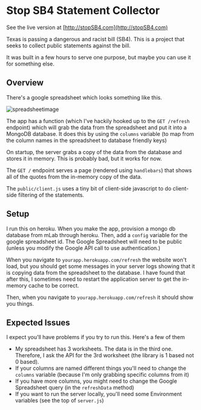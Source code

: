 # Stop SB4 Statement Collector
See the live version at [http://stopSB4.com](http://stopSB4.com)

Texas is passing a dangerous and racist bill (SB4). This is a project that seeks to collect public statements against the bill.

It was built in a few hours to serve one purpose, but maybe you can use it for something else.

## Overview
There's a google spreadsheet which looks something like this.

![spreadsheetimage](https://cloud.githubusercontent.com/assets/2040141/22623449/2db9c86a-eb21-11e6-95ed-f9725230d196.png)

The app has a function (which I've hackily hooked up to the `GET /refresh` endpoint) which will grab the data from the spreadsheet and put it into a MongoDB database. It does this by using the `columns` variable (to map from the column names in the spreadsheet to database friendly keys)

On startup, the server grabs a copy of the data from the database and stores it in memory. This is probably bad, but it works for now.

The `GET /` endpoint serves a page (rendered using `handlebars`) that shows all of the quotes from the in-memory copy of the data. 

The `public/client.js` uses a tiny bit of client-side javascript to do client-side filtering of the statements.

## Setup
I run this on heroku. When you make the app, provision a mongo db database from mLab through heroku. Then, add a `config` variable for the google spreadsheet id. The Google Spreadsheet will need to be public (unless you modify the Google API call to use authentication.)

When you navigate to `yourapp.herokuapp.com/refresh` the website won't load, but you should get some messages in your server logs showing that it is copying data from the spreadsheet to the database. I have found that after this, I sometimes need to restart the application server to get the in-memory cache to be correct.

Then, when you navigate to `yourapp.herokuapp.com/refresh` it should show you things.

## Expected Issues
I expect you'll have problems if you try to run this.
Here's a few of them

* My spreadsheet has 3 worksheets. The data is in the third one. Therefore, I ask the API for the 3rd worksheet (the library is 1 based not 0 based). 
* If your columns are named different things you'll need to change the `columns` variable (because I'm only grabbing specific columns from it)
* If you have more columns, you might need to change the Google Spreadsheet query (in the `refreshData` method)
* If you want to run the server locally, you'll need some Environment variables (see the top of `server.js`)